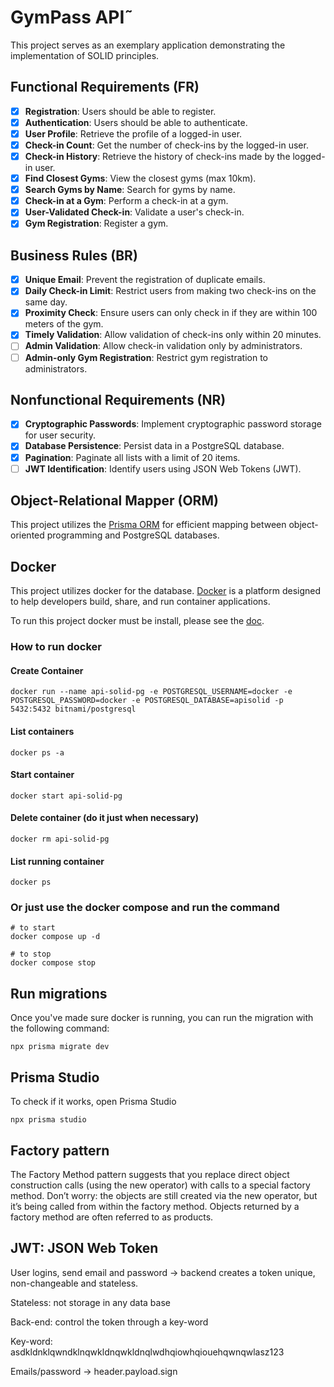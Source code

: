# GymPass API˜

This project serves as an exemplary application demonstrating the implementation of SOLID principles.

## Functional Requirements (FR)

- [x] **Registration**: Users should be able to register.
- [x] **Authentication**: Users should be able to authenticate.
- [x] **User Profile**: Retrieve the profile of a logged-in user.
- [x] **Check-in Count**: Get the number of check-ins by the logged-in user.
- [x] **Check-in History**: Retrieve the history of check-ins made by the logged-in user.
- [x] **Find Closest Gyms**: View the closest gyms (max 10km).
- [x] **Search Gyms by Name**: Search for gyms by name.
- [x] **Check-in at a Gym**: Perform a check-in at a gym.
- [x] **User-Validated Check-in**: Validate a user's check-in.
- [x] **Gym Registration**: Register a gym.

## Business Rules (BR)

- [x] **Unique Email**: Prevent the registration of duplicate emails.
- [x] **Daily Check-in Limit**: Restrict users from making two check-ins on the same day.
- [x] **Proximity Check**: Ensure users can only check in if they are within 100 meters of the gym.
- [x] **Timely Validation**: Allow validation of check-ins only within 20 minutes.
- [ ] **Admin Validation**: Allow check-in validation only by administrators.
- [ ] **Admin-only Gym Registration**: Restrict gym registration to administrators.

## Nonfunctional Requirements (NR)

- [x] **Cryptographic Passwords**: Implement cryptographic password storage for user security.
- [x] **Database Persistence**: Persist data in a PostgreSQL database.
- [x] **Pagination**: Paginate all lists with a limit of 20 items.
- [ ] **JWT Identification**: Identify users using JSON Web Tokens (JWT).

## Object-Relational Mapper (ORM)

This project utilizes the [Prisma ORM](https://github.com/prisma) for efficient mapping between object-oriented programming and PostgreSQL databases.

## Docker

This project utilizes docker for the database. [Docker](https://www.docker.com/) is a platform designed to help developers build, share, and run container applications.

To run this project docker must be install, please see the [doc](https://docs.docker.com/get-docker/).

### How to run docker

#### Create Container
```
docker run --name api-solid-pg -e POSTGRESQL_USERNAME=docker -e POSTGRESQL_PASSWORD=docker -e POSTGRESQL_DATABASE=apisolid -p 5432:5432 bitnami/postgresql
```

#### List containers
```
docker ps -a
```

#### Start container
```
docker start api-solid-pg
```

#### Delete container (do it just when necessary)
```
docker rm api-solid-pg
```

#### List running container
```
docker ps
```

### Or just use the docker compose and run the command
```
# to start
docker compose up -d

# to stop
docker compose stop
```

## Run migrations
Once you've made sure docker is running, you can run the migration with the following command:

```
npx prisma migrate dev
```

## Prisma Studio
To check if it works, open Prisma Studio

```
npx prisma studio
```

## Factory pattern

The Factory Method pattern suggests that you replace direct object construction calls (using the new operator) with calls to a special factory method. Don’t worry: the objects are still created via the new operator, but it’s being called from within the factory method. Objects returned by a factory method are often referred to as products.

## JWT: JSON Web Token

User logins, send email and password -> backend creates a token unique, non-changeable and stateless.

Stateless: not storage in any data base

Back-end: control the token through a key-word

Key-word: asdkldnklqwndklnqwkldnqwkldnqlwdhqiowhqiouehqwnqwlasz123

Emails/password -> header.payload.sign